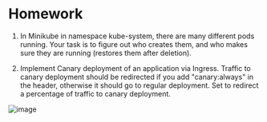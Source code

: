 # Homework

1. In Minikube in namespace kube-system, there are many different pods running. Your task is to figure out who creates them, and who makes sure they are running (restores them after deletion).

2. Implement Canary deployment of an application via Ingress. Traffic to canary deployment should be redirected if you add "canary:always" in the header, otherwise it should go to regular deployment. Set to redirect a percentage of traffic to canary deployment.


![image](https://user-images.githubusercontent.com/72750543/150910753-895228e0-cc4d-4a54-953b-6d8478cca4be.png)

